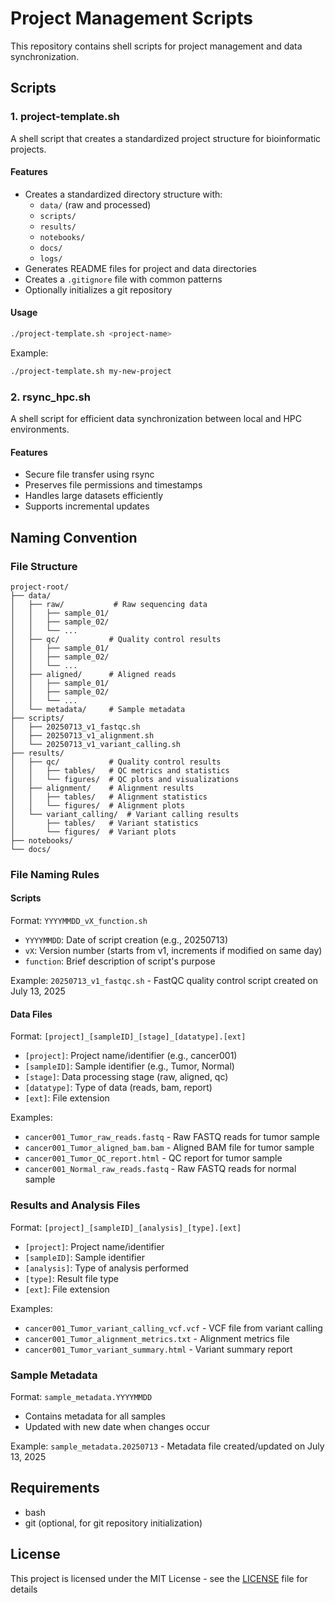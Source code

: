 # Project Management Scripts

This repository contains shell scripts for project management and data synchronization.

## Scripts

### 1. project-template.sh

A shell script that creates a standardized project structure for bioinformatic projects.

#### Features
- Creates a standardized directory structure with:
  - `data/` (raw and processed)
  - `scripts/`
  - `results/`
  - `notebooks/`
  - `docs/`
  - `logs/`
- Generates README files for project and data directories
- Creates a `.gitignore` file with common patterns
- Optionally initializes a git repository

#### Usage
```bash
./project-template.sh <project-name>
```

Example:
```bash
./project-template.sh my-new-project
```

### 2. rsync_hpc.sh

A shell script for efficient data synchronization between local and HPC environments.

#### Features
- Secure file transfer using rsync
- Preserves file permissions and timestamps
- Handles large datasets efficiently
- Supports incremental updates

## Naming Convention

### File Structure
```
project-root/
├── data/
│   ├── raw/           # Raw sequencing data
│   │   ├── sample_01/
│   │   ├── sample_02/
│   │   └── ...
│   ├── qc/           # Quality control results
│   │   ├── sample_01/
│   │   ├── sample_02/
│   │   └── ...
│   ├── aligned/      # Aligned reads
│   │   ├── sample_01/
│   │   ├── sample_02/
│   │   └── ...
│   └── metadata/     # Sample metadata
├── scripts/
│   ├── 20250713_v1_fastqc.sh
│   ├── 20250713_v1_alignment.sh
│   └── 20250713_v1_variant_calling.sh
├── results/
│   ├── qc/           # Quality control results
│   │   ├── tables/   # QC metrics and statistics
│   │   └── figures/  # QC plots and visualizations
│   ├── alignment/    # Alignment results
│   │   ├── tables/   # Alignment statistics
│   │   └── figures/  # Alignment plots
│   └── variant_calling/  # Variant calling results
│       ├── tables/   # Variant statistics
│       └── figures/  # Variant plots
├── notebooks/
└── docs/
```

### File Naming Rules

#### Scripts
Format: `YYYYMMDD_vX_function.sh`

- `YYYYMMDD`: Date of script creation (e.g., 20250713)
- `vX`: Version number (starts from v1, increments if modified on same day)
- `function`: Brief description of script's purpose

Example: `20250713_v1_fastqc.sh` - FastQC quality control script created on July 13, 2025

#### Data Files
Format: `[project]_[sampleID]_[stage]_[datatype].[ext]`

- `[project]`: Project name/identifier (e.g., cancer001)
- `[sampleID]`: Sample identifier (e.g., Tumor, Normal)
- `[stage]`: Data processing stage (raw, aligned, qc)
- `[datatype]`: Type of data (reads, bam, report)
- `[ext]`: File extension

Examples:
- `cancer001_Tumor_raw_reads.fastq` - Raw FASTQ reads for tumor sample
- `cancer001_Tumor_aligned_bam.bam` - Aligned BAM file for tumor sample
- `cancer001_Tumor_QC_report.html` - QC report for tumor sample
- `cancer001_Normal_raw_reads.fastq` - Raw FASTQ reads for normal sample

### Results and Analysis Files
Format: `[project]_[sampleID]_[analysis]_[type].[ext]`

- `[project]`: Project name/identifier
- `[sampleID]`: Sample identifier
- `[analysis]`: Type of analysis performed
- `[type]`: Result file type
- `[ext]`: File extension

Examples:
- `cancer001_Tumor_variant_calling_vcf.vcf` - VCF file from variant calling
- `cancer001_Tumor_alignment_metrics.txt` - Alignment metrics file
- `cancer001_Tumor_variant_summary.html` - Variant summary report

### Sample Metadata
Format: `sample_metadata.YYYYMMDD`

- Contains metadata for all samples
- Updated with new date when changes occur

Example: `sample_metadata.20250713` - Metadata file created/updated on July 13, 2025

## Requirements
- bash
- git (optional, for git repository initialization)

## License

This project is licensed under the MIT License - see the [LICENSE](LICENSE) file for details

